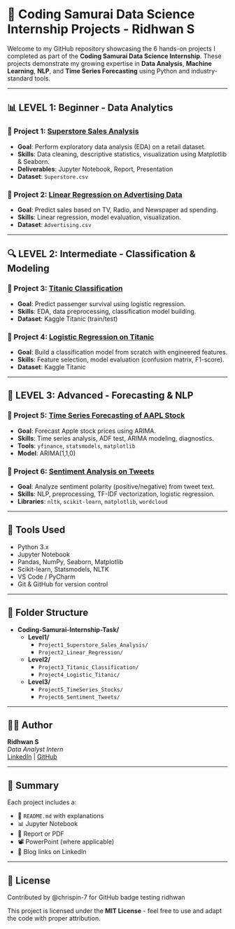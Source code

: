 # 💼 Coding Samurai Data Science Internship Projects - Ridhwan S

Welcome to my GitHub repository showcasing the 6 hands-on projects I completed as part of the **Coding Samurai Data Science Internship**. These projects demonstrate my growing expertise in **Data Analysis**, **Machine Learning**, **NLP**, and **Time Series Forecasting** using Python and industry-standard tools.

---

## 📊 LEVEL 1: Beginner - Data Analytics

### 📁 Project 1: [Superstore Sales Analysis](./Level1/Project1_Superstore_Sales_Analysis)
- **Goal**: Perform exploratory data analysis (EDA) on a retail dataset.
- **Skills**: Data cleaning, descriptive statistics, visualization using Matplotlib & Seaborn.
- **Deliverables**: Jupyter Notebook, Report, Presentation
- **Dataset**: `Superstore.csv`

### 📁 Project 2: [Linear Regression on Advertising Data](./Level1/Project2_Linear_Regression)
- **Goal**: Predict sales based on TV, Radio, and Newspaper ad spending.
- **Skills**: Linear regression, model evaluation, visualization.
- **Dataset**: `Advertising.csv`

---

## 🔍 LEVEL 2: Intermediate - Classification & Modeling

### 📁 Project 3: [Titanic Classification](./Level2/Project3_Titanic_Classification)
- **Goal**: Predict passenger survival using logistic regression.
- **Skills**: EDA, data preprocessing, classification model building.
- **Dataset**: Kaggle Titanic (train/test)

### 📁 Project 4: [Logistic Regression on Titanic](./Level2/Project4_Logistic_Titanic)
- **Goal**: Build a classification model from scratch with engineered features.
- **Skills**: Feature selection, model evaluation (confusion matrix, F1-score).
- **Dataset**: Kaggle Titanic

---

## 🚀 LEVEL 3: Advanced - Forecasting & NLP

### 📁 Project 5: [Time Series Forecasting of AAPL Stock](./Level3/Project5_TimeSeries_Stocks)
- **Goal**: Forecast Apple stock prices using ARIMA.
- **Skills**: Time series analysis, ADF test, ARIMA modeling, diagnostics.
- **Tools**: `yfinance`, `statsmodels`, `matplotlib`
- **Model**: ARIMA(1,1,0)

### 📁 Project 6: [Sentiment Analysis on Tweets](./Level3/Project6_Sentiment_Tweets)
- **Goal**: Analyze sentiment polarity (positive/negative) from tweet text.
- **Skills**: NLP, preprocessing, TF-IDF vectorization, logistic regression.
- **Libraries**: `nltk`, `scikit-learn`, `matplotlib`, `wordcloud`

---

## 📌 Tools Used

- Python 3.x  
- Jupyter Notebook  
- Pandas, NumPy, Seaborn, Matplotlib  
- Scikit-learn, Statsmodels, NLTK  
- VS Code / PyCharm  
- Git & GitHub for version control

---

## 📁 Folder Structure

- **Coding-Samurai-Internship-Task/**
  - **Level1/**
    - `Project1_Superstore_Sales_Analysis/`
    - `Project2_Linear_Regression/`
  - **Level2/**
    - `Project3_Titanic_Classification/`
    - `Project4_Logistic_Titanic/`
  - **Level3/**
    - `Project5_TimeSeries_Stocks/`
    - `Project6_Sentiment_Tweets/`


---

## 👨‍💻 Author

**Ridhwan S**  
_Data Analyst Intern_  
[LinkedIn](https://linkedin.com/in/ridhwan-s) | [GitHub](https://github.com/ridhwansalim)

---

## 🧠 Summary

Each project includes a:
- 📘 `README.md` with explanations
- 📊 Jupyter Notebook
- 📑 Report or PDF
- 📽️ PowerPoint (where applicable)
- 🔗 Blog links on LinkedIn

---

## 📜 License
Contributed by @chrispin-7 for GitHub badge testing
ridhwan 

This project is licensed under the **MIT License** - feel free to use and adapt the code with proper attribution.
